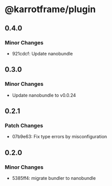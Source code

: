 # @karrotframe/plugin

## 0.4.0

### Minor Changes

- 921cdcf: Update nanobundle

## 0.3.0

### Minor Changes

- Update nanobundle to v0.0.24

## 0.2.1

### Patch Changes

- 07b9e63: Fix type errors by misconfiguration

## 0.2.0

### Minor Changes

- 5385ff4: migrate bundler to nanobundle

